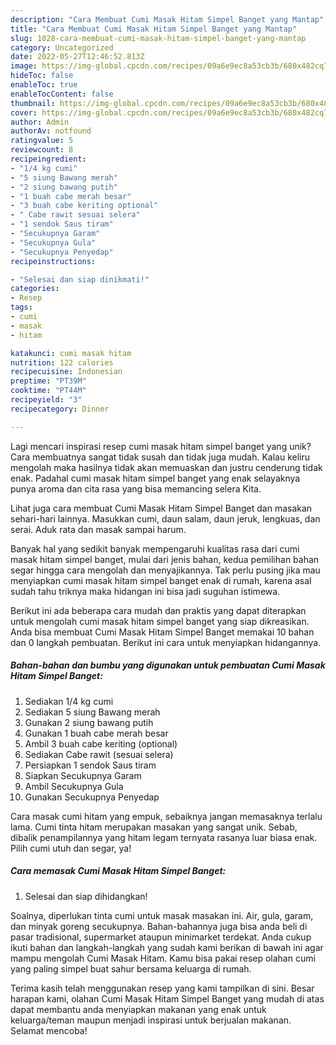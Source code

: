 ```yaml
---
description: "Cara Membuat Cumi Masak Hitam Simpel Banget yang Mantap"
title: "Cara Membuat Cumi Masak Hitam Simpel Banget yang Mantap"
slug: 1028-cara-membuat-cumi-masak-hitam-simpel-banget-yang-mantap
category: Uncategorized
date: 2022-05-27T12:46:52.813Z
image: https://img-global.cpcdn.com/recipes/09a6e9ec8a53cb3b/680x482cq70/cumi-masak-hitam-simpel-banget-foto-resep-utama.jpg
hideToc: false
enableToc: true
enableTocContent: false
thumbnail: https://img-global.cpcdn.com/recipes/09a6e9ec8a53cb3b/680x482cq70/cumi-masak-hitam-simpel-banget-foto-resep-utama.jpg
cover: https://img-global.cpcdn.com/recipes/09a6e9ec8a53cb3b/680x482cq70/cumi-masak-hitam-simpel-banget-foto-resep-utama.jpg
author: Admin
authorAv: notfound
ratingvalue: 5
reviewcount: 8
recipeingredient:
- "1/4 kg cumi"
- "5 siung Bawang merah"
- "2 siung bawang putih"
- "1 buah cabe merah besar"
- "3 buah cabe keriting optional"
- " Cabe rawit sesuai selera"
- "1 sendok Saus tiram"
- "Secukupnya Garam"
- "Secukupnya Gula"
- "Secukupnya Penyedap"
recipeinstructions:

- "Selesai dan siap dinikmati!"
categories:
- Resep
tags:
- cumi
- masak
- hitam

katakunci: cumi masak hitam 
nutrition: 122 calories
recipecuisine: Indonesian
preptime: "PT39M"
cooktime: "PT44M"
recipeyield: "3"
recipecategory: Dinner

---
```





Lagi mencari inspirasi resep cumi masak hitam simpel banget yang unik? Cara membuatnya sangat tidak susah dan tidak juga mudah. Kalau keliru mengolah maka hasilnya tidak akan memuaskan dan justru cenderung tidak enak. Padahal cumi masak hitam simpel banget yang enak selayaknya punya aroma dan cita rasa yang bisa memancing selera Kita.





Lihat juga cara membuat Cumi Masak Hitam Simpel Banget dan masakan sehari-hari lainnya. Masukkan cumi, daun salam, daun jeruk, lengkuas, dan serai. Aduk rata dan masak sampai harum.

Banyak hal yang sedikit banyak mempengaruhi kualitas rasa dari cumi masak hitam simpel banget, mulai dari jenis bahan, kedua pemilihan bahan segar hingga cara mengolah dan menyajikannya. Tak perlu pusing jika mau menyiapkan cumi masak hitam simpel banget enak di rumah, karena asal sudah tahu triknya maka hidangan ini bisa jadi suguhan istimewa.






Berikut ini ada beberapa cara mudah dan praktis yang dapat diterapkan untuk mengolah cumi masak hitam simpel banget yang siap dikreasikan. Anda bisa membuat Cumi Masak Hitam Simpel Banget memakai 10 bahan dan 0 langkah pembuatan. Berikut ini cara untuk menyiapkan hidangannya.

<!--inarticleads1-->

##### Bahan-bahan dan bumbu yang digunakan untuk pembuatan Cumi Masak Hitam Simpel Banget:

1. Sediakan 1/4 kg cumi
1. Sediakan 5 siung Bawang merah
1. Gunakan 2 siung bawang putih
1. Gunakan 1 buah cabe merah besar
1. Ambil 3 buah cabe keriting (optional)
1. Sediakan  Cabe rawit (sesuai selera)
1. Persiapkan 1 sendok Saus tiram
1. Siapkan Secukupnya Garam
1. Ambil Secukupnya Gula
1. Gunakan Secukupnya Penyedap


Cara masak cumi hitam yang empuk, sebaiknya jangan memasaknya terlalu lama. Cumi tinta hitam merupakan masakan yang sangat unik. Sebab, dibalik penampilannya yang hitam legam ternyata rasanya luar biasa enak. Pilih cumi utuh dan segar, ya! 

<!--inarticleads2-->

##### Cara memasak Cumi Masak Hitam Simpel Banget:


1. Selesai dan siap dihidangkan!

Soalnya, diperlukan tinta cumi untuk masak masakan ini. Air, gula, garam, dan minyak goreng secukupnya. Bahan-bahannya juga bisa anda beli di pasar tradisional, supermarket ataupun minimarket terdekat. Anda cukup ikuti bahan dan langkah-langkah yang sudah kami berikan di bawah ini agar mampu mengolah Cumi Masak Hitam. Kamu bisa pakai resep olahan cumi yang paling simpel buat sahur bersama keluarga di rumah. 

Terima kasih telah menggunakan resep yang kami tampilkan di sini. Besar harapan kami, olahan Cumi Masak Hitam Simpel Banget yang mudah di atas dapat membantu anda menyiapkan makanan yang enak untuk keluarga/teman maupun menjadi inspirasi untuk berjualan makanan. Selamat mencoba!
